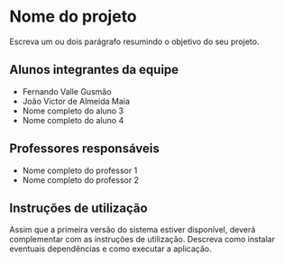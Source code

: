 # Nome do projeto

Escreva um ou dois parágrafo resumindo o objetivo do seu projeto.

## Alunos integrantes da equipe

* Fernando Valle Gusmão
* João Victor de Almeida Maia
* Nome completo do aluno 3
* Nome completo do aluno 4

## Professores responsáveis

* Nome completo do professor 1
* Nome completo do professor 2

## Instruções de utilização

Assim que a primeira versão do sistema estiver disponível, deverá complementar com as instruções de utilização. Descreva como instalar eventuais dependências e como executar a aplicação.
